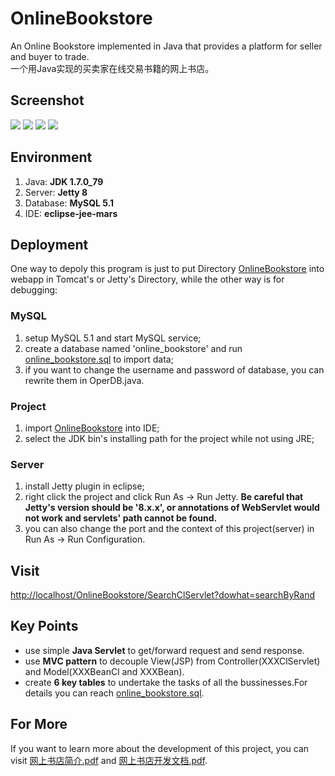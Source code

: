 # OnlineBookstore
An Online Bookstore implemented in Java that provides a platform for seller and buyer to trade.<br>
一个用Java实现的买卖家在线交易书籍的网上书店。

## Screenshot
![](http://yaochenkun.cn/wordpress/wp-content/uploads/2017/01/shucongmaine.png)
![](http://yaochenkun.cn/wordpress/wp-content/uploads/2016/07/shucong5.png)
![](http://yaochenkun.cn/wordpress/wp-content/uploads/2016/07/shucong6.png)
![](http://yaochenkun.cn/wordpress/wp-content/uploads/2016/07/shucong9.png)

## Environment
1. Java: __JDK 1.7.0_79__
2. Server: __Jetty 8__
3. Database: __MySQL 5.1__
4. IDE: __eclipse-jee-mars__

## Deployment
One way to depoly this program is just to put Directory [OnlineBookstore](https://github.com/yaochenkun/OnlineBookstore/tree/master/OnlineBookstore) into webapp in Tomcat's or Jetty's Directory, while the other way is for debugging:
### MySQL
1. setup MySQL 5.1 and start MySQL service;
2. create a database named 'online_bookstore' and run [online_bookstore.sql](https://github.com/yaochenkun/OnlineBookstore/blob/master/online_bookstore.sql) to import data;
3. if you want to change the username and password of database, you can rewrite them in OperDB.java.

### Project
1. import [OnlineBookstore](https://github.com/yaochenkun/OnlineBookstore/tree/master/OnlineBookstore) into IDE;
2. select the JDK bin's installing path for the project while not using JRE;

### Server
1. install Jetty plugin in eclipse;
2. right click the project and click Run As -> Run Jetty. __Be careful that Jetty's version should be '8.x.x', or annotations of WebServlet would not work and servlets' path cannot be found.__
3. you can also change the port and the context of this project(server) in Run As -> Run Configuration.

## Visit
[http://localhost/OnlineBookstore/SearchClServlet?dowhat=searchByRand](http://localhost/OnlineBookstore/SearchClServlet?dowhat=searchByRand)

## Key Points
* use simple __Java Servlet__ to get/forward request and send response.
* use __MVC pattern__ to decouple View(JSP) from Controller(XXXClServlet) and Model(XXXBeanCl and XXXBean).
* create __6 key tables__ to undertake the tasks of all the bussinesses.For details you can reach [online_bookstore.sql](https://github.com/yaochenkun/OnlineBookstore/blob/master/online_bookstore.sql).

## For More
If you want to learn more about the development of this project, you can visit [网上书店简介.pdf](https://github.com/yaochenkun/OnlineBookstore/blob/master/网上书店简介.pdf) and [网上书店开发文档.pdf](https://github.com/yaochenkun/OnlineBookstore/blob/master/网上书店开发文档.pdf).
